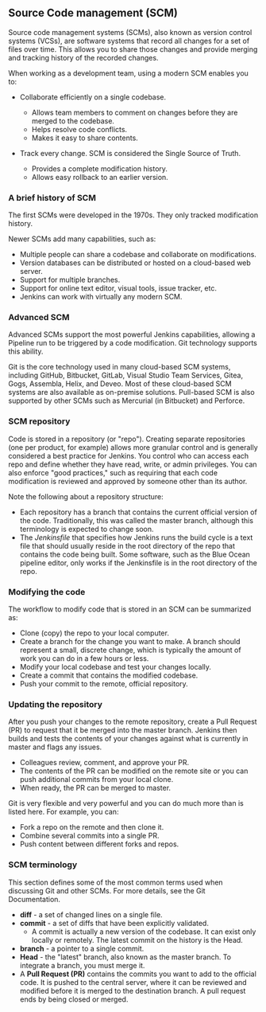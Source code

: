 ## Source Code management (SCM)

Source code management systems (SCMs), also known as version control systems (VCSs), are software systems that record all changes for a set of files over time. This allows you to share those changes and provide merging and tracking history of the recorded changes.

When working as a development team, using a modern SCM enables you to:
- Collaborate efficiently on a single codebase.
  - Allows team members to comment on changes before they are merged to the codebase.
  - Helps resolve code conflicts.
  - Makes it easy to share contents.

- Track every change. SCM is considered the Single Source of Truth.
  - Provides a complete modification history.
  - Allows easy rollback to an earlier version.


### A brief history of SCM
The first SCMs were developed in the 1970s. They only tracked modification history.

Newer SCMs add many capabilities, such as:
- Multiple people can share a codebase and collaborate on modifications.
- Version databases can be distributed or hosted on a cloud-based web server.
- Support for multiple branches.
- Support for online text editor, visual tools, issue tracker, etc.
- Jenkins can work with virtually any modern SCM.


### Advanced SCM
Advanced SCMs support the most powerful Jenkins capabilities, allowing a Pipeline run to be triggered by a code modification. Git technology supports this ability.

Git is the core technology used in many cloud-based SCM systems, including GitHub, Bitbucket, GitLab, Visual Studio Team Services, Gitea, Gogs, Assembla, Helix, and Deveo. 
Most of these cloud-based SCM systems are also available as on-premise solutions. Pull-based SCM is also supported by other SCMs such as Mercurial (in Bitbucket) and Perforce.


### SCM repository
Code is stored in a repository (or "repo"). Creating separate repositories (one per product, for example) allows more granular control and is generally considered a best practice for Jenkins. 
You control who can access each repo and define whether they have read, write, or admin privileges. 
You can also enforce "good practices," such as requiring that each code modification is reviewed and approved by someone other than its author.

Note the following about a repository structure:
- Each repository has a branch that contains the current official version of the code. Traditionally, this was called the master branch, although this terminology is expected to change soon.
- The _Jenkinsfile_ that specifies how Jenkins runs the build cycle is a text file that should usually reside in the root directory of the repo that contains the code being built.
  Some software, such as the Blue Ocean pipeline editor, only works if the Jenkinsfile is in the root directory of the repo.


### Modifying the code
The workflow to modify code that is stored in an SCM can be summarized as:
- Clone (copy) the repo to your local computer.
- Create a branch for the change you want to make. A branch should represent a small, discrete change, which is typically the amount of work you can do in a few hours or less.
- Modify your local codebase and test your changes locally.
- Create a commit that contains the modified codebase.
- Push your commit to the remote, official repository.


### Updating the repository
After you push your changes to the remote repository, create a Pull Request (PR) to request that it be merged into the master branch. Jenkins then builds and tests the contents of your changes against what is currently in master and flags any issues.
- Colleagues review, comment, and approve your PR.
- The contents of the PR can be modified on the remote site or you can push additional commits from your local clone.
- When ready, the PR can be merged to master.

Git is very flexible and very powerful and you can do much more than is listed here. For example, you can:
- Fork a repo on the remote and then clone it.
- Combine several commits into a single PR.
- Push content between different forks and repos.


### SCM terminology
This section defines some of the most common terms used when discussing Git and other SCMs. For more details, see the Git Documentation.
- **diff** - a set of changed lines on a single file.
- **commit** - a set of diffs that have been explicitly validated.
   - A commit is actually a new version of the codebase. It can exist only locally or remotely. The latest commit on the history is the Head.
- **branch** - a pointer to a single commit.
- **Head** - the "latest" branch, also known as the master branch. To integrate a branch, you must merge it.
- A **Pull Request (PR)** contains the commits you want to add to the official code. It is pushed to the central server, where it can be reviewed and modified before it is merged to the destination branch. 
  A pull request ends by being closed or merged.
  
